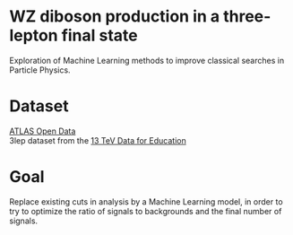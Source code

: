 # WZ diboson production in a three-lepton final state
Exploration of Machine Learning methods to improve classical searches in Particle Physics.

# Dataset
[ATLAS Open Data](https://opendata.atlas.cern/)  
3lep dataset from the [13 TeV Data for Education](https://opendata.atlas.cern/docs/documentation/overview_data/data_education_2020)

# Goal
Replace existing cuts in analysis by a Machine Learning model, in order to try to optimize the ratio of signals to backgrounds and the final number of signals.
